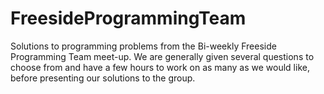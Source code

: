 # FreesideProgrammingTeam
Solutions to programming problems from the Bi-weekly Freeside Programming Team meet-up.  We are generally given several questions to choose from and have a few hours to work on as many as we would like, before presenting our solutions to the group.
